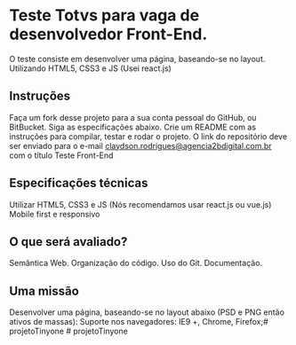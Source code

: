 # Teste Totvs para vaga de desenvolvedor Front-End.

O teste consiste em desenvolver uma página, baseando-se no layout. Utilizando HTML5, CSS3 e JS (Usei react.js)

## Instruções
Faça um fork desse projeto para a sua conta pessoal do GitHub, ou BitBucket.
Siga as especificações abaixo.
Crie um README com as instruções para compilar, testar e rodar o projeto.
O link do repositório deve ser enviado para o e-mail claydson.rodrigues@agencia2bdigital.com.br com o título Teste Front-End

## Especificações técnicas
Utilizar HTML5, CSS3 e JS (Nós recomendamos usar react.js ou vue.js)
Mobile first e responsivo

## O que será avaliado?
Semântica Web.
Organização do código.
Uso do Git.
Documentação.

## Uma missão
Desenvolver uma página, baseando-se no layout abaixo (PSD e PNG então ativos de massas):
Suporte nos navegadores: IE9 +, Chrome, Firefox;#   p r o j e t o T i n y o n e  
 #   p r o j e t o T i n y o n e  
 